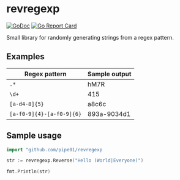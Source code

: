 # revregexp

[![GoDoc](https://godoc.org/github.com/pipe01/revregexp?status.svg)](https://godoc.org/github.com/pipe01/revregexp)
[![Go Report Card](https://goreportcard.com/badge/github.com/pipe01/revregexp)](https://goreportcard.com/report/github.com/pipe01/revregexp)

Small library for randomly generating strings from a regex pattern.

## Examples

| Regex pattern             | Sample output |
|---------------------------|---------------|
| `.*`                      | hM7R          |
| `\d+`                     | 415           |
| `[a-d4-8]{5}`             | a8c6c         |
| `[a-f0-9]{4}-[a-f0-9]{6}` | 893a-9034d1   |

## Sample usage

```go
import "github.com/pipe01/revregexp

str := revregexp.Reverse("Hello (World|Everyone)")

fmt.Println(str)
```
